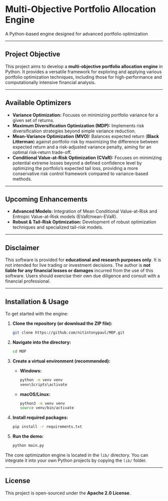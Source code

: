 # Multi-Objective Portfolio Allocation Engine

A Python-based engine designed for advanced portfolio optimization

---

## Project Objective

This project aims to develop a **multi-objective portfolio allocation engine** in Python. It provides a versatile framework for exploring and applying various portfolio optimization techniques, including those for high-performance and computationally intensive financial analysis.

---

## Available Optimizers

* **Variance Optimization:** Focuses on minimizing portfolio variance for a given set of returns.
* **Maximum Diversification Optimization (MDP):** Implements risk diversification strategies beyond simple variance reduction.
* **Mean-Variance Optimization (MVO):** Balances expected return (**Black Litterman**) against portfolio risk by maximizing the difference between expected return and a risk-adjusted variance penalty, aiming for an optimal risk-return trade-off. 
* **Conditional Value-at-Risk Optimization (CVaR):** Focuses on minimizing potential extreme losses beyond a defined confidence level by optimizing the portfolio’s expected tail loss, providing a more conservative risk control framework compared to variance-based methods.

---

## Upcoming Enhancements

* **Advanced Models:** Integration of Mean Conditional Value-at-Risk and Entropic Value-at-Risk models (EVaR/mean-EVaR).
* **Robust & Tail-Risk Optimization:** Development of robust optimization techniques and specialized tail-risk models.

---

## Disclaimer

This software is provided for **educational and research purposes only**. It is not intended for live trading or investment decisions. The author is **not liable for any financial losses or damages** incurred from the use of this software. Users should exercise their own due diligence and consult with a financial professional.

---

## Installation & Usage

To get started with the engine:

1.  **Clone the repository (or download the ZIP file):**
    ```bash
    git clone https://github.com/nitintonypaul/MOP.git
    ```
    
2.  **Navigate into the directory:**
    ```bash
    cd MOP
    ```
    
3. **Create a virtual environment (recommended):**
   - **Windows:**
     ```bash
     python -m venv venv
     venv\Scripts\activate
     ```
   - **macOS/Linux:**
     ```bash
     python3 -m venv venv
     source venv/bin/activate
     ```  

4. **Install required packages:**
   ```bash
   pip install -r requirements.txt
   ```
   
5.  **Run the demo:**
    ```bash
    python main.py
    ```

The core optimization engine is located in the `lib/` directory. You can integrate it into your own Python projects by copying the `lib/` folder.

---

## License

This project is open-sourced under the **Apache 2.0 License**.
